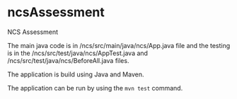 # ncsAssessment
NCS Assessment

The main java code is in /ncs/src/main/java/ncs/App.java file and the testing is in the /ncs/src/test/java/ncs/AppTest.java and /ncs/src/test/java/ncs/BeforeAll.java files.

The application is build using Java and Maven.

The application can be run by using the ```mvn test``` command.


